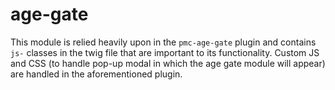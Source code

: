 # age-gate

This module is relied heavily upon in the `pmc-age-gate` plugin and contains `js-` classes in the twig file that are important to its functionality. Custom JS and CSS (to handle pop-up modal in which the age gate module will appear) are handled in the aforementioned plugin.